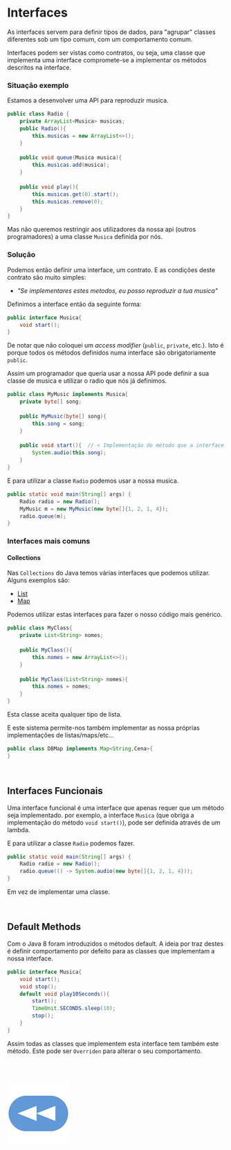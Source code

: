 # Interfaces
As interfaces servem para definir tipos de dados, para "agrupar" classes
diferentes sob um tipo comum, com um comportamento comum.

Interfaces podem ser vistas como contratos, ou seja, uma classe que
implementa uma interface compromete-se a implementar os métodos descritos na
interface.

### Situação exemplo
Estamos a desenvolver uma API para reproduzir musica.
```java
public class Radio {
    private ArrayList<Musica> musicas;
    public Radio(){
        this.musicas = new ArrayList<>();
    }

    public void queue(Musica musica){
        this.musicas.add(musica);
    }

    public void play(){
        this.musicas.get(0).start();
        this.musicas.remove(0);
    }
}
```
Mas não queremos restringir aos utilizadores da nossa api (outros
programadores) a uma classe `Musica` definida por nós.

### Solução
Podemos então definir uma interface, um contrato. E as condições deste
contrato são muito simples:
 * *"Se implementares estes metodos, eu posso reproduzir a tua musica"*

Definimos a interface então da seguinte forma:
```java
public interface Musica{
    void start();
}
```
De notar que não coloquei um *access modifier* (`public`, `private`, etc.).
Isto é porque todos os métodos definidos numa interface são obrigatoriamente
`public`.

Assim um programador que queria usar a nossa API pode definir a sua classe
de musica e utilizar o radio que nós já definimos.
```java
public class MyMusic implements Musica{
    private byte[] song;

    public MyMusic(byte[] song){
        this.song = song;
    }

    public void start(){  // < Implementação do método que a interface obriga a implementar
        System.audio(this.song);
    }
}
```

E para utilizar a classe `Radio` podemos usar a nossa musica.

```java
public static void main(String[] args) {
    Radio radio = new Radio();
    MyMusic m = new MyMusic(new byte[]{1, 2, 1, 4});
    radio.queue(m);
}
```

### Interfaces mais comuns
#### Collections
Nas `Collections` do Java temos várias interfaces que podemos utilizar.
Alguns exemplos são:
 * [List](https://docs.oracle.com/javase/8/docs/api/java/util/List.html)
 * [Map](https://docs.oracle.com/javase/8/docs/api/java/util/Map.html)

Podemos utilizar estas interfaces para fazer o nosso código mais genérico.
```java
public class MyClass{
    private List<String> nomes;

    public MyClass(){
        this.nomes = new ArrayList<>();
    }

    public MyClass(List<String> nomes){
        this.nomes = nomes;
    }
}
```
Esta classe aceita qualquer tipo de lista.

E este sistema permite-nos também implementar as nossa próprias
implementações de listas/maps/etc...

```java
public class DBMap implements Map<String,Cena>{
}
```

<br>

## Interfaces Funcionais

Uma interface funcional é uma interface que apenas requer que um método seja
implementado. por exemplo, a interface `Musica` (que obriga a implementação do
método `void start()`), pode ser definida através de um lambda.

E para utilizar a classe `Radio` podemos fazer.

```java
public static void main(String[] args) {
    Radio radio = new Radio();
    radio.queue(() -> System.audio(new byte[]{1, 2, 1, 4}));
}
```

Em vez de implementar uma classe.

<br>

## Default Methods
Com o Java 8 foram introduzidos o métodos default. A ideia por traz destes é
definir comportamento por defeito para as classes que implementam a nossa
interface.

```java
public interface Musica{
    void start();
    void stop();
    default void play10Seconds(){
        start();
        TimeUnit.SECONDS.sleep(10);
        stop();
    }
}
```

Assim todas as classes que implementem esta interface tem também este
método. Este pode ser `Overriden` para alterar o seu comportamento.

<br><br>

[![retroceder](https://raw.githubusercontent.com/David81820/Recursos-LCC/main/Rewind.png)](https://david81820.github.io/Recursos-LCC/2ano/2sem/POO/POO-Java)

